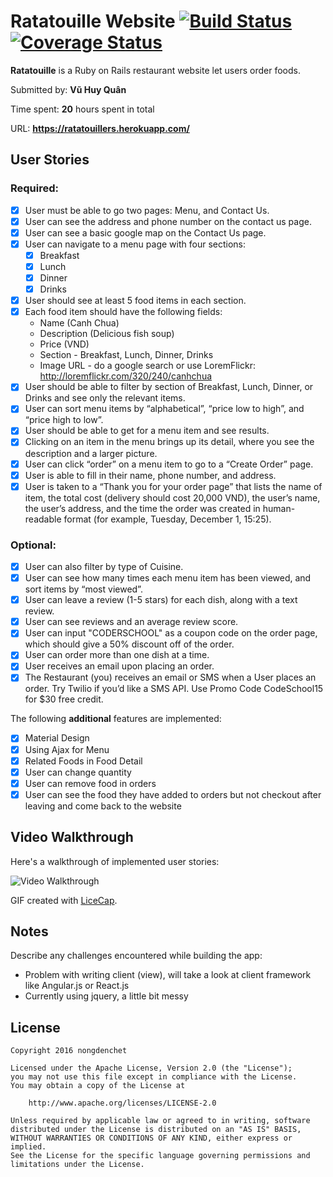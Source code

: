 # Ratatouille Website [![Build Status](https://travis-ci.org/nongdenchet/coder_restaurant.svg?branch=master)](https://travis-ci.org/nongdenchet/coder_restaurant) [![Coverage Status](https://coveralls.io/repos/github/nongdenchet/coder_restaurant/badge.svg?branch=master)](https://coveralls.io/github/nongdenchet/coder_restaurant?branch=master)

**Ratatouille** is a Ruby on Rails restaurant website let users order foods.

Submitted by: **Vũ Huy Quân**

Time spent: **20** hours spent in total

URL: **https://ratatouillers.herokuapp.com/**

## User Stories

### Required:

* [x] User must be able to go two pages: Menu, and Contact Us.
* [x] User can see the address and phone number on the contact us page.
* [x] User can see a basic google map on the Contact Us page.
* [x] User can navigate to a menu page with four sections:
  * [x] Breakfast
  * [x] Lunch
  * [x] Dinner
  * [x] Drinks
* [x] User should see at least 5 food items in each section.
* [x] Each food item should have the following fields:
  * Name (Canh Chua)
  * Description (Delicious fish soup)
  * Price (VND)
  * Section - Breakfast, Lunch, Dinner, Drinks
  * Image URL - do a google search or use LoremFlickr: http://loremflickr.com/320/240/canhchua
* [x] User should be able to filter by section of Breakfast, Lunch, Dinner, or Drinks and see only the relevant items.
* [x] User can sort menu items by “alphabetical”, “price low to high”, and “price high to low”.
* [x] User should be able to get for a menu item and see results.
* [x] Clicking on an item in the menu brings up its detail, where you see the description and a larger picture.
* [x] User can click “order” on a menu item to go to a “Create Order” page.
* [x] User is able to fill in their name, phone number, and address.
* [x] User is taken to a “Thank you for your order page” that lists the name of item, the total cost (delivery should cost 20,000 VND), the user’s name, the user’s address, and the time the order was created in human-readable format (for example, Tuesday, December 1, 15:25).

### Optional:

* [x] User can also filter by type of Cuisine.
* [x] User can see how many times each menu item has been viewed, and sort items by “most viewed”.
* [x] User can leave a review (1-5 stars) for each dish, along with a text review.
* [x] User can see reviews and an average review score.
* [x] User can input "CODERSCHOOL" as a coupon code on the order page, which should give a 50% discount off of the order.
* [x] User can order more than one dish at a time.
* [x] User receives an email upon placing an order.
* [x] The Restaurant (you) receives an email or SMS when a User places an order. Try Twilio if you’d like a SMS API. Use Promo Code CodeSchool15 for $30 free credit.

The following **additional** features are implemented:

* [x] Material Design
* [x] Using Ajax for Menu
* [x] Related Foods in Food Detail
* [x] User can change quantity
* [x] User can remove food in orders
* [x] User can see the food they have added to orders but not checkout after leaving and come back to the website

## Video Walkthrough

Here's a walkthrough of implemented user stories:

![Video Walkthrough](https://github.com/nongdenchet/coder_restaurant/blob/master/coder_restaurant.gif)

GIF created with [LiceCap](http://www.cockos.com/licecap/).

## Notes

Describe any challenges encountered while building the app:

* Problem with writing client (view), will take a look at client framework like Angular.js or React.js
* Currently using jquery, a little bit messy

## License

    Copyright 2016 nongdenchet

    Licensed under the Apache License, Version 2.0 (the "License");
    you may not use this file except in compliance with the License.
    You may obtain a copy of the License at

        http://www.apache.org/licenses/LICENSE-2.0

    Unless required by applicable law or agreed to in writing, software
    distributed under the License is distributed on an "AS IS" BASIS,
    WITHOUT WARRANTIES OR CONDITIONS OF ANY KIND, either express or implied.
    See the License for the specific language governing permissions and
    limitations under the License.

